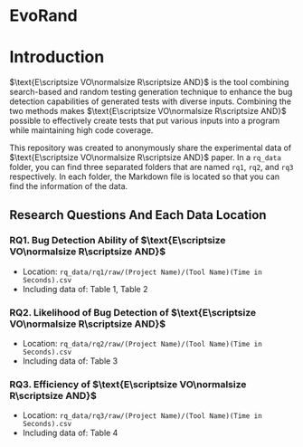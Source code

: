 # EvoRand

# Introduction

$\text{E\scriptsize VO\normalsize R\scriptsize AND}\$ is the tool combining search-based and random testing generation technique to enhance the bug detection capabilities of generated tests with diverse inputs. Combining the two methods makes $\text{E\scriptsize VO\normalsize R\scriptsize AND}\$ possible to effectively create tests that put various inputs into a program while maintaining high code coverage.

This repository was created to anonymously share the experimental data of  $\text{E\scriptsize VO\normalsize R\scriptsize AND}\$ paper. In a `rq_data` folder, you can find three separated folders that are named `rq1`, `rq2`, and `rq3` respectively. In each folder, the Markdown file is located so that you can find the information of the data. 

## Research Questions And Each Data Location

### RQ1. Bug Detection Ability of $\text{E\scriptsize VO\normalsize R\scriptsize AND}\$

- Location: `rq_data/rq1/raw/(Project Name)/(Tool Name)(Time in Seconds).csv`
- Including data of: Table 1, Table 2

### RQ2. Likelihood of Bug Detection of $\text{E\scriptsize VO\normalsize R\scriptsize AND}\$

- Location: `rq_data/rq2/raw/(Project Name)/(Tool Name)(Time in Seconds).csv`
- Including data of: Table 3

### RQ3. Efficiency of $\text{E\scriptsize VO\normalsize R\scriptsize AND}\$

- Location: `rq_data/rq3/raw/(Project Name)/(Tool Name)(Time in Seconds).csv`
- Including data of: Table 4
